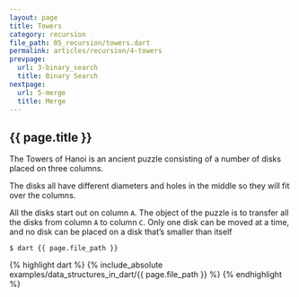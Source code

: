 ```yaml
---
layout: page
title: Towers
category: recursion
file_path: 05_recursion/towers.dart
permalink: articles/recursion/4-towers
prevpage: 
  url: 3-binary_search
  title: Binary Search
nextpage: 
  url: 5-merge
  title: Merge
---
```


## {{ page.title }}

The Towers of Hanoi is an ancient puzzle consisting of a number of disks  placed on three columns.

The disks all have different diameters and holes in the middle so they will fit over the columns.

All the disks start out on column `A`.
The object of the puzzle is to transfer all the disks from column `A` to column `C`.
Only one disk can be moved at a time, and no disk can be placed on a disk that’s smaller than itself

```terminal
$ dart {{ page.file_path }}
```      


{% highlight dart %}
{% include_absolute examples/data_structures_in_dart/{{ page.file_path }} %}
{% endhighlight %}
  
